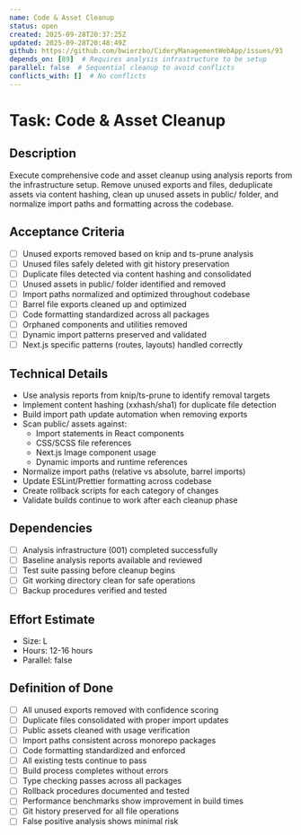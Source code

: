 ```yaml
---
name: Code & Asset Cleanup
status: open
created: 2025-09-28T20:37:25Z
updated: 2025-09-28T20:48:49Z
github: https://github.com/bwierzbo/CideryManagementWebApp/issues/93
depends_on: [89]  # Requires analysis infrastructure to be setup
parallel: false  # Sequential cleanup to avoid conflicts
conflicts_with: []  # No conflicts
---
```


# Task: Code & Asset Cleanup

## Description
Execute comprehensive code and asset cleanup using analysis reports from the infrastructure setup. Remove unused exports and files, deduplicate assets via content hashing, clean up unused assets in public/ folder, and normalize import paths and formatting across the codebase.

## Acceptance Criteria
- [ ] Unused exports removed based on knip and ts-prune analysis
- [ ] Unused files safely deleted with git history preservation
- [ ] Duplicate files detected via content hashing and consolidated
- [ ] Unused assets in public/ folder identified and removed
- [ ] Import paths normalized and optimized throughout codebase
- [ ] Barrel file exports cleaned up and optimized
- [ ] Code formatting standardized across all packages
- [ ] Orphaned components and utilities removed
- [ ] Dynamic import patterns preserved and validated
- [ ] Next.js specific patterns (routes, layouts) handled correctly

## Technical Details
- Use analysis reports from knip/ts-prune to identify removal targets
- Implement content hashing (xxhash/sha1) for duplicate file detection
- Build import path update automation when removing exports
- Scan public/ assets against:
  - Import statements in React components
  - CSS/SCSS file references
  - Next.js Image component usage
  - Dynamic imports and runtime references
- Normalize import paths (relative vs absolute, barrel imports)
- Update ESLint/Prettier formatting across codebase
- Create rollback scripts for each category of changes
- Validate builds continue to work after each cleanup phase

## Dependencies
- [ ] Analysis infrastructure (001) completed successfully
- [ ] Baseline analysis reports available and reviewed
- [ ] Test suite passing before cleanup begins
- [ ] Git working directory clean for safe operations
- [ ] Backup procedures verified and tested

## Effort Estimate
- Size: L
- Hours: 12-16 hours
- Parallel: false

## Definition of Done
- [ ] All unused exports removed with confidence scoring
- [ ] Duplicate files consolidated with proper import updates
- [ ] Public assets cleaned with usage verification
- [ ] Import paths consistent across monorepo packages
- [ ] Code formatting standardized and enforced
- [ ] All existing tests continue to pass
- [ ] Build process completes without errors
- [ ] Type checking passes across all packages
- [ ] Rollback procedures documented and tested
- [ ] Performance benchmarks show improvement in build times
- [ ] Git history preserved for all file operations
- [ ] False positive analysis shows minimal risk
